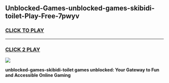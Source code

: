 
## Unblocked-Games-unblocked-games-skibidi-toilet-Play-Free-7pwyv
<h3>
<a href="https://premium76.site?title=unblocked-games-skibidi-toilet&ref=19M">CLICK TO PLAY</a></h3>
<hr>

<h3>
<a href="https://premium76.site?title=unblocked-games-skibidi-toilet&ref=19M">CLICK 2 PLAY</a>
  
</h3>

<a href="https://premium76.site?title=unblocked-games-skibidi-toilet&ref=19M"><img src="https://clearcache.store/games.png"></a>


**unblocked-games-skibidi-toilet games unblocked: Your Gateway to Fun and Accessible Online Gaming**
